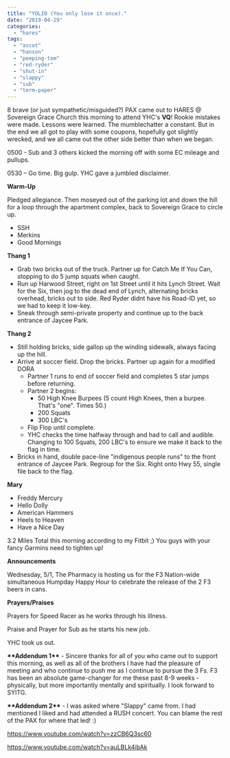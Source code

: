 ```yaml
---
title: "YOLIO (You only lose it once)."
date: "2019-04-29"
categories: 
  - "hares"
tags: 
  - "ascot"
  - "hanson"
  - "peeping-tom"
  - "red-ryder"
  - "shut-in"
  - "slappy"
  - "sub"
  - "term-paper"
---
```


8 brave (or just sympathetic/misguided?) PAX came out to HARES @ Sovereign Grace Church this morning to attend YHC's **VQ**! Rookie mistakes were made. Lessons were learned. The mumblechatter a constant. But in the end we all got to play with some coupons, hopefully got slightly wrecked, and we all came out the other side better than when we began.

0500 - Sub and 3 others kicked the morning off with some EC mileage and pullups.

0530 – Go time. Big gulp. YHC gave a jumbled disclaimer.

**Warm-Up**

Pledged allegiance. Then moseyed out of the parking lot and down the hill for a loop through the apartment complex, back to Sovereign Grace to circle up.

- SSH
- Merkins
- Good Mornings

**Thang 1**

- Grab two bricks out of the truck. Partner up for Catch Me If You Can, stopping to do 5 jump squats when caught.
- Run up Harwood Street, right on 1st Street until it hits Lynch Street. Wait for the Six, then jog to the dead end of Lynch, alternating bricks overhead, bricks out to side. Red Ryder didnt have his Road-ID yet, so we had to keep it low-key.
- Sneak through semi-private property and continue up to the back entrance of Jaycee Park.

**Thang 2**

- Still holding bricks, side gallop up the winding sidewalk, always facing up the hill.
- Arrive at soccer field. Drop the bricks. Partner up again for a modified DORA
    - Partner 1 runs to end of soccer field and completes 5 star jumps before returning.
    - Partner 2 begins:
        - 50 High Knee Burpees (5 count High Knees, then a burpee. That's "one". Times 50.)
        - 200 Squats
        - 300 LBC's
    - Flip Flop until complete.
    - YHC checks the time halfway through and had to call and audible. Changing to 100 Squats, 200 LBC's to ensure we make it back to the flag in time.
- Bricks in hand, double pace-line "indigenous people runs" to the front entrance of Jaycee Park. Regroup for the Six. Right onto Hwy 55, single file back to the flag.

**Mary**

- Freddy Mercury
- Hello Dolly
- American Hammers
- Heels to Heaven
- Have a Nice Day

3.2 Miles Total this morning according to my Fitbit ;) You guys with your fancy Garmins need to tighten up!

**Announcements**

Wednesday, 5/1, The Pharmacy is hosting us for the F3 Nation-wide simultaneous Humpday Happy Hour to celebrate the release of the 2 F3 beers in cans.

**Prayers/Praises**

Prayers for Speed Racer as he works through his illness.

Praise and Prayer for Sub as he starts his new job.

YHC took us out.  
  
**\*\*Addendum 1\*\*** \- Sincere thanks for all of you who came out to support this morning, as well as all of the brothers I have had the pleasure of meeting and who continue to push me as I continue to pursue the 3 Fs. F3 has been an absolute game-changer for me these past 8-9 weeks - physically, but more importantly mentally and spiritually. I look forward to SYITG.

**\*\*Addendum 2\*\*** - I was asked where "Slappy" came from. I had mentioned I liked and had attended a RUSH concert. You can blame the rest of the PAX for where that led! :)

https://www.youtube.com/watch?v=zzCB6Q3sc60

https://www.youtube.com/watch?v=auLBLk4ibAk
